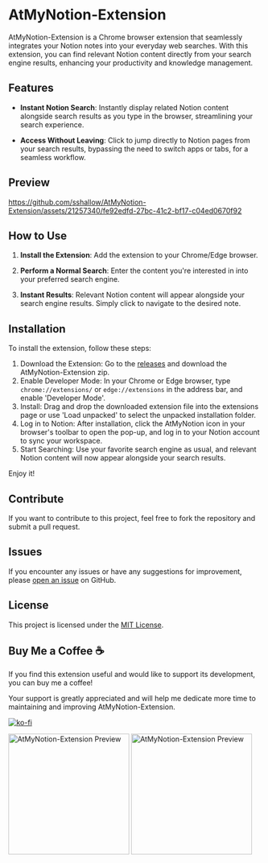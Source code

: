 # AtMyNotion-Extension

AtMyNotion-Extension is a Chrome browser extension that seamlessly integrates your Notion notes into your everyday web searches. With this extension, you can find relevant Notion content directly from your search engine results, enhancing your productivity and knowledge management.

## Features

- **Instant Notion Search**: Instantly display related Notion content alongside search results as you type in the browser, streamlining your search experience.

- **Access Without Leaving**: Click to jump directly to Notion pages from your search results, bypassing the need to switch apps or tabs, for a seamless workflow.

## Preview

https://github.com/sshallow/AtMyNotion-Extension/assets/21257340/fe92edfd-27bc-41c2-bf17-c04ed0670f92

## How to Use

1. **Install the Extension**: Add the extension to your Chrome/Edge browser.

2. **Perform a Normal Search**: Enter the content you're interested in into your preferred search engine.

3. **Instant Results**: Relevant Notion content will appear alongside your search engine results. Simply click to navigate to the desired note.


## Installation

To install the extension, follow these steps:
1. Download the Extension: Go to the [releases](https://github.com/sshallow/AtMyNotion-Extension/releases/tag/v0.0.1) and download the AtMyNotion-Extension zip.
2. Enable Developer Mode: In your Chrome or Edge browser, type `chrome://extensions/` or `edge://extensions`  in the address bar, and enable 'Developer Mode'.
3. Install: Drag and drop the downloaded extension file into the extensions page or use 'Load unpacked' to select the unpacked installation folder.
4. Log in to Notion: After installation, click the AtMyNotion icon in your browser's toolbar to open the pop-up, and log in to your Notion account to sync your workspace.
5. Start Searching: Use your favorite search engine as usual, and relevant Notion content will now appear alongside your search results.

Enjoy it!

## Contribute

If you want to contribute to this project, feel free to fork the repository and submit a pull request.

## Issues

If you encounter any issues or have any suggestions for improvement, please [open an issue](link_here) on GitHub.

## License

This project is licensed under the [MIT License](LICENSE).

## Buy Me a Coffee ☕

If you find this extension useful and would like to support its development, you can buy me a coffee!

Your support is greatly appreciated and will help me dedicate more time to maintaining and improving AtMyNotion-Extension.

[![ko-fi](https://ko-fi.com/img/githubbutton_sm.svg)](https://ko-fi.com/B0B2XG28D)

<img src="https://github.com/sshallow/AtMyNotion-Extension/assets/21257340/d8e9a707-c86d-40f6-80fa-20b5130a09ff" alt="AtMyNotion-Extension Preview" width="240px">

<img src="https://github.com/sshallow/AtMyNotion-Extension/assets/21257340/0300a891-b741-4ea0-aa26-eee2c728f1b1" alt="AtMyNotion-Extension Preview" width="240px">

